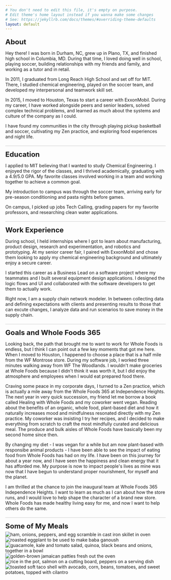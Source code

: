 ```yaml
---
# You don't need to edit this file, it's empty on purpose.
# Edit theme's home layout instead if you wanna make some changes
# See: https://jekyllrb.com/docs/themes/#overriding-theme-defaults
layout: default
---
```

<style>
  h3 {
        margin-top: 20px;
        margin-bottom: 5px;
        font-size: 22px;
  }

  .about {
        margin-top: 0px;
  }

  .education {
      list-style-type: none;
      font-size: 15px;
  }

  .education-item {
      margin-bottom: 10px;
  }

  .work-activities {
      margin-bottom: 10px;
  }

  .work-title {
      font-size: 15px;
      font-weight: bold;
      margin-top: 5px;
      margin-bottom: 2px;
  }

  .work-date {
      font-size: 14px;
      margin-top: 2px;
      margin-bottom: 2px;
      font-weight: normal;
  }

  .work-company {
      font-size: 14px;
      margin-top: 2px;
      margin-bottom: 5px;
      font-style: italic;
  }

  .work-activities-item {
      font-size: 14px;
  }

  .long-border {
      border-color: rgb(200, 200, 200);
      border-width: 1px;
      border-top-style: solid;
      padding-top: 13px;
  }

  .single-header {
      padding-bottom: 0px;
      padding-top: 19px;
  }
</style>

<h3>About</h3>
<p class="plain-text">Hey there! I was born in Durham, NC, grew up in Plano, TX, and finished high school in Columbia, MD. During that time, I loved doing well in school, playing soccer, building relationships with my friends and family, and working as a tutor and in retail.</p>
<p>In 2011, I graduated from Long Reach High School and set off for MIT. There, I studied chemical engineering, played on the soccer team, and developed my interpersonal and teamwork skill set.</p>
<p class="about-text">In 2015, I moved to Houston, Texas to start a career with ExxonMobil. During my career, I have worked alongside peers and senior leaders, solved complex technical problems, and learned as much about the systems and culture of the company as I could.</p>
<p>I have found my communities in the city through playing pickup basketball and soccer, cultivating my Zen practice, and exploring food experiences and night life.</p>

<h3 class="long-border">Education</h3>
<p class="plain-text">I applied to MIT believing that I wanted to study Chemical Engineering. I enjoyed the rigor of the classes, and I thrived academically, graduating with a 4.9/5.0 GPA. My favorite classes involved working in a team and working together to achieve a common goal.</p>
<p>My introduction to campus was through the soccer team, arriving early for pre-season conditioning and pasta nights before games.</p>
<p>On campus, I picked up jobs Tech Calling, grading papers for my favorite professors, and researching clean water applications.</p>

<h3 class="long-border">Work Experience</h3>
<p class="plain-text">During school, I held internships where I got to learn about manufacturing, product design, research and experimentation, and robotics and prototyping. At my senior career fair, I paired with ExxonMobil and chose them looking to apply my chemical engineering background and ultimately enjoy a secure career.</p>
<p>I started this career as a Business Lead on a software project where my teammates and I built several equipment design applications. I designed the logic flows and UI and collaborated with the software developers to get them to actually work.</p>
<p>Right now, I am a supply chain network modeler. In between collecting data and defining expectations with clients and presenting results to those that can excute changes, I analyze data and run scenarios to save money in the supply chain.</p>

<h3 class="long-border">Goals and Whole Foods 365</h3>
<p class="plain-text">Looking back, the path that brought me to want to work for Whole Foods is endless, but I think I can point out a few key moments that got me here. When I moved to Houston, I happened to choose a place that is a half mile from the WF Montrose store. During my software job, I worked three minutes walking away from WF The Woodlands. I wouldn't make groceries at Whole Foods because I didn't think it was worth it, but I did enjoy the atmosphere and employees when I would eat prepared food there.</p>
<p>Craving some peace in my corporate days, I turned to a Zen practice, which is actually a mile away from the Whole Foods 365 at Independence Heights. The next year in very quick succession, my friend let me borrow a book called Healing with Whole Foods and my coworker went vegan. Reading about the benefits of an organic, whole food, plant-based diet and how it naturally increases mood and mindfulness resonated directly with my Zen practice. My coworker was insisting I try her recipes, and I decided to make everything from scratch to craft the most mindfully curated and delicious meal. The produce and bulk aisles of Whole Foods have basically been my second home since then.</p>
<p>By changing my diet - I was vegan for a while but am now plant-based with responsibe animal products - I have been able to see the impact of eating food from Whole Foods has had on my life. I have been on this journey for about a year now, and I have seen the happiness and clean energy that it has afforded me. My purpose is now to impact people's lives as mine was now that I have begun to understand proper nourishment, for myself and the planet.</p>
<p>I am thrilled at the chance to join the inaugural team at Whole Foods 365 Independence Heights. I want to learn as much as I can about how the store runs, and I would love to help shape the character of a brand new store. Whole Foods has made healthy living easy for me, and now I want to help others do the same.</p>

<h3 class="long-border">Some of My Meals</h3>


<img src="./food-pics/egg-scramble.jpg" alt="ham, onions, peppers, and egg scramble in cast iron skillet in oven">
<img src="./food-pics/eggplant-for-baba.jpg" alt="roasted eggplant to be used to make baba ganoush">
<img src="./food-pics/homemade-bowl.jpg" alt="guacamole, kale and tomato salad, quinoa, black beans and onions, together in a bowl">
<img src="./food-pics/jamaican-patties.jpg" alt="golden-brown jamaican patties fresh out the oven">
<img src="./food-pics/rice-salmon-peppers.jpg" alt="rice in the pot, salmon on a cutting board, peppers on a serving dish">
<img src="./food-pics/vegan-taco.jpg" alt="toasted soft taco shell with avocado, corn, beans, tomatoes, and sweet potatoes, topped with cilantro">

